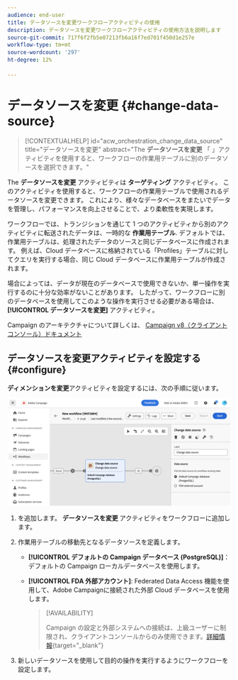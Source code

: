 ```yaml
---
audience: end-user
title: データソースを変更ワークフローアクティビティの使用
description: データソースを変更ワークフローアクティビティの使用方法を説明します
source-git-commit: 717f6f2fb5e07213fb6a16f7ed701f450d1e257e
workflow-type: tm+mt
source-wordcount: '297'
ht-degree: 12%

---
```


# データソースを変更 {#change-data-source}

>[!CONTEXTUALHELP]
>id="acw_orchestration_change_data_source"
>title="データソースを変更"
>abstract="The **データソースを変更** 「 」アクティビティを使用すると、ワークフローの作業用テーブルに別のデータソースを選択できます。"

The **データソースを変更** アクティビティは **ターゲティング** アクティビティ。 このアクティビティを使用すると、ワークフローの作業用テーブルで使用されるデータソースを変更できます。 これにより、様々なデータベースをまたいでデータを管理し、パフォーマンスを向上させることで、より柔軟性を実現します。

ワークフローでは、トランジションを通じて 1 つのアクティビティから別のアクティビティに転送されたデータは、一時的な **作業用テーブル**. デフォルトでは、作業用テーブルは、処理されたデータのソースと同じデータベースに作成されます。 例えば、Cloud データベースに格納されている「Profiles」テーブルに対してクエリを実行する場合、同じ Cloud データベースに作業用テーブルが作成されます。

場合によっては、データが現在のデータベースで使用できないか、単一操作を実行するのに十分な効率がないことがあります。 したがって、ワークフローに別のデータベースを使用してこのような操作を実行させる必要がある場合は、 **[!UICONTROL データソースを変更]** アクティビティ。

Campaign のアーキテクチャについて詳しくは、 [Campaign v8（クライアントコンソール）ドキュメント](https://experienceleague.adobe.com/docs/campaign/campaign-v8/config/architecture/architecture.html)

<!--

Let's say you want to send to your  VIP customers a unique offer code that they can redeem on your online store. To do this, you need to:

1. Query VIP customers on the "Profiles" table located on the Cloud database,
1. Retrieve an offer code for each targeted profile through API calls,
1. Update each profile with the assigned offer code,
1. Send an email to the profiles with their offer code.

In this situation, it is recommended to execute the offer code assignment operation on the local database, which is better suited for unitary operations. To do this, you need to add a **[!UICONTROL Change data source]** activity before the operation in order to execute it on the Campaign local database.

Before executing the operation, the working table is copied to the local database so that the operation can run there. Once done, the system detects that the profiles that we want to update are on another location. The data is therefore automatically copied back to the Cloud database where the "Profiles" table is located.
-->

## データソースを変更アクティビティを設定する {#configure}

**ディメンションを変更**&#x200B;アクティビティを設定するには、次の手順に従います。

![](../assets/workflow-change-data-source-add.png)

1. を追加します。 **データソースを変更** アクティビティをワークフローに追加します。

1. 作業用テーブルの移動先となるデータソースを定義します。

   * **[!UICONTROL デフォルトの Campaign データベース (PostgreSQL)]**：デフォルトの Campaign ローカルデータベースを使用します。
   * **[!UICONTROL FDA 外部アカウント]**: Federated Data Access 機能を使用して、Adobe Campaignに接続された外部 Cloud データベースを使用します。

     >[!AVAILABILITY]
     >
     >Campaign の設定と外部システムへの接続は、上級ユーザーに制限され、クライアントコンソールからのみ使用できます。[詳細情報](https://experienceleague.adobe.com/docs/campaign/campaign-v8/connect/fda.html?lang=ja){target="_blank"}

1. 新しいデータソースを使用して目的の操作を実行するようにワークフローを設定します。

<!--
## Example {#example}

The workflow belows illustrates the use case detailed earlier, i.e. sending VIP customers offer codes that they can redeem on our online store.

-->
